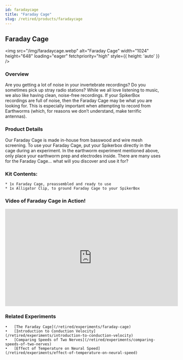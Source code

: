 ```yaml
---
id: faradaycage
title: "Faraday Cage"
slug: /retired/products/faradaycage
---
```

## Faraday Cage

<img src="/img/faradaycage.webp" alt="Faraday Cage" width="1024" height="648" loading="eager" fetchpriority="high" style={{ height: 'auto' }} />

### Overview

Are you getting a lot of noise in your invertebrate recordings? Do you sometimes pick up stray radio stations? While we all love listening to music, we also like having clean, noise-free recordings. If your SpikerBox recordings are full of noise, then the Faraday Cage may be what you are looking for. This is especially important when attempting to record from Earthworms (which, for reasons we don’t understand, make terrific antennas).

### Product Details

Our Faraday Cage is made in-house from basswood and wire mesh screening. To use your Faraday Cage, put your Spikerbox directly in the cage during an experiment. In the earthworm experiment mentioned above, only place your earthworm prep and electrodes inside. There are many uses for the Faraday Cage… what will you discover and use it for?

### Kit Contents:
	* 1x Faraday Cage, preassembled and ready to use
	* 1x Alligator Clip, to ground Faraday Cage to your SpikerBox

### Video of Faraday Cage in Action!

<iframe width="560" height="315" src="https://youtube.com/embed/KQyvyg30S1Q" frameborder="0" allow="accelerometer; autoplay; clipboard-write; encrypted-media; gyroscope; picture-in-picture" allowfullscreen></iframe>

### Related Experiments
	•	[The Faraday Cage](/retired/experiments/faraday-cage)
	•	[Introduction to Conduction Velocity](/retired/experiments/introduction-to-conduction-velocity)
	•	[Comparing Speeds of Two Nerves](/retired/experiments/comparing-speeds-of-two-nerves)
	•	[Effect of Temperature on Neural Speed](/retired/experiments/effect-of-temperature-on-neural-speed)